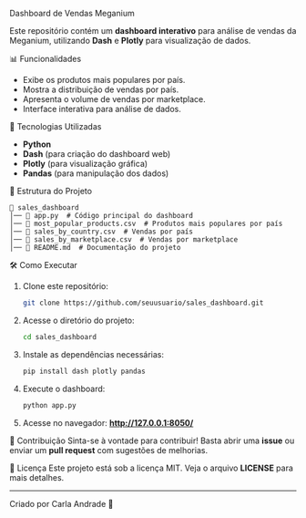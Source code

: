  Dashboard de Vendas Meganium

Este repositório contém um **dashboard interativo** para análise de vendas da Meganium, utilizando **Dash** e **Plotly** para visualização de dados.

 📊 Funcionalidades
- Exibe os produtos mais populares por país.
- Mostra a distribuição de vendas por país.
- Apresenta o volume de vendas por marketplace.
- Interface interativa para análise de dados.

🚀 Tecnologias Utilizadas
- **Python**
- **Dash** (para criação do dashboard web)
- **Plotly** (para visualização gráfica)
- **Pandas** (para manipulação dos dados)

📂 Estrutura do Projeto
```
📁 sales_dashboard
│── 📄 app.py  # Código principal do dashboard
│── 📄 most_popular_products.csv  # Produtos mais populares por país
│── 📄 sales_by_country.csv  # Vendas por país
│── 📄 sales_by_marketplace.csv  # Vendas por marketplace
│── 📄 README.md  # Documentação do projeto
```

🛠 Como Executar
1. Clone este repositório:
   ```bash
   git clone https://github.com/seuusuario/sales_dashboard.git
   ```
2. Acesse o diretório do projeto:
   ```bash
   cd sales_dashboard
   ```
3. Instale as dependências necessárias:
   ```bash
   pip install dash plotly pandas
   ```
4. Execute o dashboard:
   ```bash
   python app.py
   ```
5. Acesse no navegador: **http://127.0.0.1:8050/**

📌 Contribuição
Sinta-se à vontade para contribuir! Basta abrir uma **issue** ou enviar um **pull request** com sugestões de melhorias.

📜 Licença
Este projeto está sob a licença MIT. Veja o arquivo **LICENSE** para mais detalhes.

---

Criado por Carla Andrade 🚀